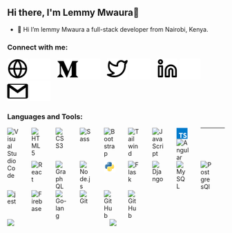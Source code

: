 ## Hi there, I'm Lemmy Mwaura👋

- 🌱 Hi I’m lemmy Mwaura a full-stack developer from Nairobi, Kenya.

### Connect with me:

[![website](./img/globe-light.svg)](https://lemmymwaura.netlify.app/#gh-light-mode-only)
[![website](./img/globe-dark.svg)](https://lemmymwaura.netlify.app/#gh-dark-mode-only)
&nbsp;&nbsp;
[![website](./img/medium-light.svg)](https://medium.com/@Lemmymwaura8#gh-light-mode-only)
[![website](./img/medium-dark.svg)](https://medium.com/@Lemmymwaura8#gh-dark-mode-only)
&nbsp;&nbsp;
[![website](./img/twitter-light.svg)](https://twitter.com/lemmymwaura8#gh-light-mode-only)
[![website](./img/twitter-dark.svg)](https://twitter.com/lemmymwaura8#gh-dark-mode-only)
&nbsp;&nbsp;
[![website](./img/linkedin-light.svg)](https://www.linkedin.com/in/lemmymwaura/#gh-light-mode-only)
[![website](./img/linkedin-dark.svg)](https://www.linkedin.com/in/lemmymwaura/#gh-dark-mode-only)
&nbsp;&nbsp;
[![website](./img/gmail-light.svg)](mailto:lemmymwauracodes@gmail.com#gh-light-mode-only)
[![website](./img/gmail-dark.svg)](mailto:lemmymwauracodes@gmail.com#gh-dark-mode-only)

### Languages and Tools:

<div class="icons">
  <img align="left" alt="Visual Studio Code" width=26px  style="padding-right:30px" src="https://cdn.jsdelivr.net/gh/devicons/devicon/icons/vscode/vscode-original.svg"/>
  <img align="left" alt="HTML5" width=26px style="padding-right:30px"  src="https://cdn.jsdelivr.net/gh/devicons/devicon/icons/html5/html5-original.svg"/>
  <img align="left" alt="CSS3" width=26px style="padding-right:30px" src="https://cdn.jsdelivr.net/gh/devicons/devicon/icons/css3/css3-original.svg"/>
  <img align="left" alt="Sass" width=26px style="padding-right:30px" src="https://cdn.jsdelivr.net/gh/devicons/devicon/icons/sass/sass-original.svg"/>
  <img align="left" alt="Bootstrap" width=26px style="padding-right:30px" src="https://cdn.jsdelivr.net/gh/devicons/devicon/icons/bootstrap/bootstrap-original.svg"/>
  <img align="left" alt="Tailwind" width=26px style="padding-right:30px" src="https://www.vectorlogo.zone/logos/tailwindcss/tailwindcss-icon.svg"  />
  <img align="left" alt="JavaScript" width=26px style="padding-right:30px" src="https://cdn.jsdelivr.net/gh/devicons/devicon/icons/javascript/javascript-original.svg"/>
  <img align="left" alt="Typescript" width=26px style="padding-right:30px" src="https://raw.githubusercontent.com/devicons/devicon/master/icons/typescript/typescript-original.svg" />
  <img align="left" alt="Angular" width=32px style="padding-right:30px" class="angular" src="https://angular.io/assets/images/logos/angular/angular.svg" />
  <img align="left" alt="React" width=26px style="padding-right:30px" src="https://cdn.jsdelivr.net/gh/devicons/devicon/icons/react/react-original.svg"/>
  <img align="left" alt="GraphQL" width=26px style="padding-right:30px" src="https://cdn.jsdelivr.net/gh/devicons/devicon/icons/graphql/graphql-plain.svg"/>
  <img align="left" alt="Node.js" width=26px style="padding-right:30px" src="https://cdn.jsdelivr.net/gh/devicons/devicon/icons/nodejs/nodejs-original.svg"/>
  <img align="left" alt="Python" width=26px style="padding-right:30px" src="https://raw.githubusercontent.com/devicons/devicon/master/icons/python/python-original.svg" />
  <img align="left" alt="Flask" width=26px style="padding-right:30px" src="https://cdn.jsdelivr.net/gh/devicons/devicon/icons/flask/flask-original.svg"/>
  <img align="left" alt="Django" width=26px style="padding-right:30px" src="https://cdn.jsdelivr.net/gh/devicons/devicon/icons/django/django-plain.svg"/>
  <img align="left" alt="MySQL" width=26px style="padding-right:30px" src="https://cdn.jsdelivr.net/gh/devicons/devicon/icons/fastapi/fastapi-original.svg"/>
  <img align="left" alt="PostgresQl" width=26px style="padding-right:30px" src="https://cdn.jsdelivr.net/gh/devicons/devicon/icons/postgresql/postgresql-original.svg"/>
  <img align="left" alt="jest" width=26px style="padding-right:30px" src="https://cdn.jsdelivr.net/gh/devicons/devicon/icons/jest/jest-plain.svg"/>
  <img align="left" alt="Firebase" width=26px style="padding-right:30px" src="https://cdn.jsdelivr.net/gh/devicons/devicon/icons/firebase/firebase-plain.svg"/>
  <img align="left" alt="Go-lang" width=26px style="padding-right:30px" src="https://cdn.jsdelivr.net/gh/devicons/devicon/icons/go/go-original.svg"/>
  <img align="left" alt="Git" width=26px style="padding-right:30px" src="https://cdn.jsdelivr.net/gh/devicons/devicon/icons/git/git-original.svg"/>
  <img align="left" alt="GitHub" width=26px style="padding-right:30px" src="https://user-images.githubusercontent.com/3369400/139447912-e0f43f33-6d9f-45f8-be46-2df5bbc91289.png"/>
  <img align="left" alt="GitHub" width=26px style="padding-right:30px" src="https://user-images.githubusercontent.com/3369400/139448065-39a229ba-4b06-434b-bc67-616e2ed80c8f.png"/>
</div>

---

<div class="wrapper">
  <img align="left" width="47%" src="https://github-readme-stats.vercel.app/api?username=lemmymwaura&show_icons=true&theme=radical">

  <img align="left" width="47%" src="http://github-readme-streak-stats.herokuapp.com?user=lemmymwaura&theme=radical&date_format=M%20j%5B%2C%20Y%5D">
</div>

[website]: https://lemmymwaura.netlify.app/
[twitter]: https://twitter.com/lemmymwaura8/
[linkedin]: https://www.linkedin.com/in/lemmymwaura/
[codepen]: https://codepen.io/lemmymwaura
[codewars]: https://www.codewars.com/users/LemmyMwaura
[cssbattle]: https://cssbattle.dev/player/lemmy
[discord]: https://www.codewars.com/users/LemmyMwaura
[gmail]: https://www.lemmymwauracodes@gmail.com

